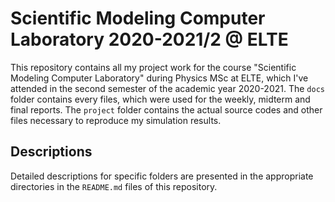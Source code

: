 # Scientific Modeling Computer Laboratory 2020-2021/2 @ ELTE

This repository contains all my project work for the course "Scientific Modeling Computer Laboratory" during Physics MSc at ELTE, which I've attended in the second semester of the academic year 2020-2021. The `docs` folder contains every files, which were used for the weekly, midterm and final reports. The `project` folder contains the actual source codes and other files necessary to reproduce my simulation results.

## Descriptions
Detailed descriptions for specific folders are presented in the appropriate directories in the `README.md` files of this repository.
